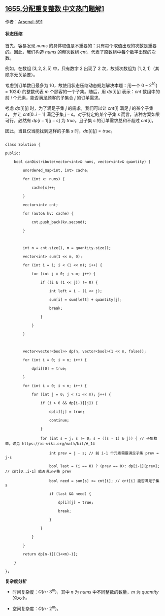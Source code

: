 ## [1655.分配重复整数 中文热门题解1](https://leetcode.cn/problems/distribute-repeating-integers/solutions/100000/zi-ji-mei-ju-jing-dian-tao-lu-zhuang-ya-dp-by-arse)

作者：[Arsenal-591](https://leetcode.cn/u/Arsenal-591)

#### 状态压缩

首先，容易发现 $\textit{nums}$ 的具体取值是不重要的：只有每个取值出现的次数是重要的。因此，我们构造 $\textit{nums}$ 的频次数组 $\textit{cnt}$，代表了原数组中每个数字出现的次数。

例如，在数组 $[3,2,2,5]$ 中，只有数字 $2$ 出现了 $2$ 次，故频次数组为 $[1,2,1]$（其顺序无关紧要）。

考虑到订单数目最多为 $10$，故使用状态压缩动态规划解决本题：用一个 $0 - 2^{10}(=1024)$ 的整数代表 $m$ 个顾客的一个子集。随后，用 $dp[i][j]$ 表示：$\textit{cnt}$ 数组中的前 $i$ 个元素，能否满足顾客的子集合 $j$ 的订单需求。

考虑 $dp[i][j]$ 时，为了满足子集 $j$ 的需求，我们可以让 $\textit{cnt}[i]$ 满足 $j$ 的某个子集 $s$， 并让 $\textit{cnt}[0..i-1]$ 满足子集 $j-s$。对于特定的某个子集 $s$ 而言，该种方案如果可行，必然有 $dp[i-1][j-s]$ 为 $true$，且子集 $s$ 的订单需求总和不超过 $cnt[i]$。

因此，当且仅当能找到这样的子集 $s$ 时，$dp[i][j]=true$。


```
class Solution {
public:
    bool canDistribute(vector<int>& nums, vector<int>& quantity) {
        unordered_map<int, int> cache;
        for (int x: nums) {
            cache[x]++;
        }
        vector<int> cnt;
        for (auto& kv: cache) {
            cnt.push_back(kv.second);
        }
        
        int n = cnt.size(), m = quantity.size();
        vector<int> sum(1 << m, 0);
        for (int i = 1; i < (1 << m); i++) {
            for (int j = 0; j < m; j++) {
                if ((i & (1 << j)) != 0) {
                    int left = i - (1 << j);
                    sum[i] = sum[left] + quantity[j];
                    break;
                }
            }
        }
        
        vector<vector<bool>> dp(n, vector<bool>(1 << m, false));
        for (int i = 0; i < n; i++) {
            dp[i][0] = true;
        }
        for (int i = 0; i < n; i++) {
            for (int j = 0; j < (1 << m); j++) {
                if (i > 0 && dp[i-1][j]) {
                    dp[i][j] = true;
                    continue;
                }
                for (int s = j; s != 0; s = ((s - 1) & j)) { // 子集枚举，详见 https://oi-wiki.org/math/bit/#_14
                    int prev = j - s; // 前 i-1 个元素需要满足子集 prev = j-s
                    bool last = (i == 0) ? (prev == 0): dp[i-1][prev]; // cnt[0..i-1] 能否满足子集 prev
                    bool need = sum[s] <= cnt[i]; // cnt[i] 能否满足子集 s
                    if (last && need) {
                        dp[i][j] = true;
                        break;
                    }
                }
            }
        }
        return dp[n-1][(1<<m)-1];
    }
};
```

**复杂度分析**
- 时间复杂度：$O(n\cdot 3^m)$，其中 $n$ 为 $\textit{nums}$ 中不同整数的数量，$m$ 为 $\textit{quantity}$ 的大小。
- 空间复杂度：$O(n \cdot 2^m)$。